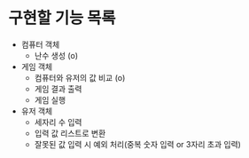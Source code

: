 # 구현할 기능 목록

- 컴퓨터 객체
  - 난수 생성 (o)
- 게임 객체
  - 컴퓨터와 유저의 값 비교 (o)
  - 게임 결과 출력
  - 게임 실행
- 유저 객체
  - 세자리 수 입력
  - 입력 값 리스트로 변환
  - 잘못된 값 입력 시 예외 처리(중복 숫자 입력 or 3자리 초과 입력)